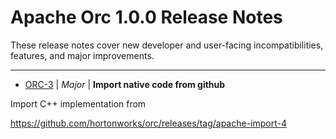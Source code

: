 
<!---
# Licensed to the Apache Software Foundation (ASF) under one
# or more contributor license agreements.  See the NOTICE file
# distributed with this work for additional information
# regarding copyright ownership.  The ASF licenses this file
# to you under the Apache License, Version 2.0 (the
# "License"); you may not use this file except in compliance
# with the License.  You may obtain a copy of the License at
#
#     http://www.apache.org/licenses/LICENSE-2.0
#
# Unless required by applicable law or agreed to in writing, software
# distributed under the License is distributed on an "AS IS" BASIS,
# WITHOUT WARRANTIES OR CONDITIONS OF ANY KIND, either express or implied.
# See the License for the specific language governing permissions and
# limitations under the License.
-->
# Apache Orc  1.0.0 Release Notes

These release notes cover new developer and user-facing incompatibilities, features, and major improvements.


---

* [ORC-3](https://issues.apache.org/jira/browse/ORC-3) | *Major* | **Import native code from github**

Import C++ implementation from

https://github.com/hortonworks/orc/releases/tag/apache-import-4



